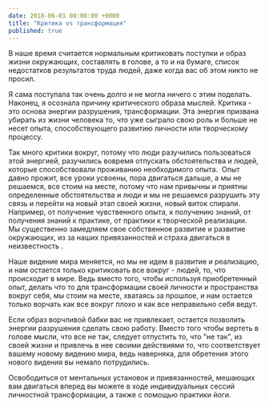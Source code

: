 ```yaml
---
date: 2018-06-01 00:00:00 +0000
title: "Критика vs трансформация"
published: true
---
```

В наше время считается нормальным критиковать поступки и образ жизни окружающих, составлять в голове, а то и на бумаге, список недостатков результатов труда людей, даже когда вас об этом никто не просил.

Я сама поступала так очень долго и не могла ничего с этим поделать. Наконец, я осознала причину критического образа мыслей. Критика - это основа энергии разрушения, трансформации. Эта энергия призвана убирать из жизни человека то, что уже сыграло свою роль и больше не несет опыта, способствующего развитию личности или творческому процессу.

Так много критики вокруг, потому что люди разучились пользоваться этой энергией, разучились вовремя отпускать обстоятельства и людей, которые способствовали проживанию необходимого опыта. 
Опыт давно прожит, все уроки усвоены, пора двигаться дальше, а мы не решаемся, все стоим на месте, потому что нам привычны и приятны определенные обстоятельства и люди и мы не решаемся разрушить эту связь и перейти на новый этап своей жизни, новый виток спирали. Например, от получение чувственного опыта, к получению знаний, от получения знаний к практике, от практики к творческой реализации. 
Мы существенно замедляем свое собственное развитие и развитие окружающих, из за наших привязанностей и страха двигаться в неизвестность .

Наше видение мира меняется, но мы не идем в развитие и реализацию, и нам остается только критиковать все вокруг - людей, то, что происходит в мире. Ведь вместо того, чтобы используя приобретенный опыт, делать что то для трансформации своей личности и пространства вокруг себя, мы стоим на месте, хватаясь за прошлое, и нам остается только ворчать как все вокруг плохо и как все неправильно себя ведут.

Если образ ворчливой бабки вас не привлекает, остается позволить энергии разрушения сделать свою работу. Вместо того чтобы вертеть в голове мысли, что все не так, следует отпустить то, что "не так", из своей жизни и привлечь в нее своими действиями то, что соответствует вашему новому видению мира, ведь наверняка, для обретения этого нового видения вы немало потрудились.

Освободиться от ментальных установок и привязанностей, мешающих вам двигаться вперед вы можете в ходе индивидуальных сессий личностной трансформации, а также с помощью практики йоги.
